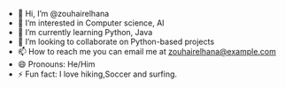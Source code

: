 - 👋 Hi, I’m @zouhairelhana
- 👀 I’m interested in Computer science, AI
- 🌱 I’m currently learning Python, Java
- 💞️ I’m looking to collaborate on Python-based projects
- 📫 How to reach me you can email me at zouhairelhana@example.com
- 😄 Pronouns: He/Him
- ⚡ Fun fact: I love hiking,Soccer and surfing.


